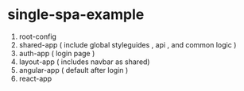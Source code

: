 # single-spa-example

1. root-config
2. shared-app ( include global styleguides , api , and common logic )
3. auth-app ( login page )
4. layout-app ( includes navbar as shared)
4. angular-app ( default after login )
5. react-app
